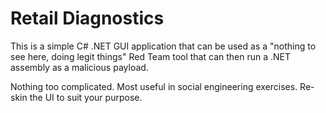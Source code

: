 # Retail Diagnostics

This is a simple C# .NET GUI application that can be used as a "nothing to see here, doing legit things" Red Team tool that can then run a .NET assembly as a malicious payload.

Nothing too complicated. Most useful in social engineering exercises. Re-skin the UI to suit your purpose.